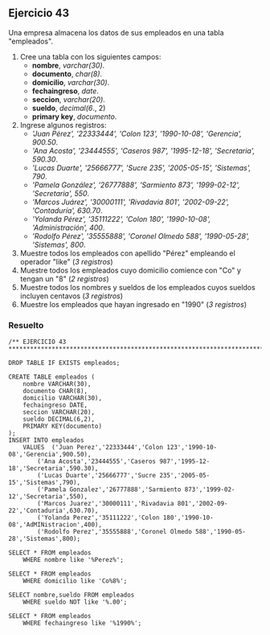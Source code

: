 ## Ejercicio 43

Una empresa almacena los datos de sus empleados en una tabla "empleados".

1. Cree una tabla con los siguientes campos:
	* **nombre**, *varchar(30)*.
	* **documento**, *char(8)*.
	* **domicilio**, *varchar(30)*.
	* **fechaingreso**, *date*.
	* **seccion**, *varchar(20)*.
	* **sueldo**, *decimal(6*., 2)
	* **primary key**, *documento*.
2. Ingrese algunos registros:
	* *'Juan Pérez', '22333444', 'Colon 123', '1990-10-08', 'Gerencia', 900.50*.
	* *'Ana Acosta', '23444555', 'Caseros 987', '1995-12-18', 'Secretaria', 590.30*.
	* *'Lucas Duarte', '25666777', 'Sucre 235', '2005-05-15', 'Sistemas', 790*.
	* *'Pamela González', '26777888', 'Sarmiento 873', '1999-02-12', 'Secretaria', 550*.
	* *'Marcos Juárez', '30000111', 'Rivadavia 801', '2002-09-22', 'Contaduría', 630.70*.
	* *'Yolanda Pérez', '35111222', 'Colon 180', '1990-10-08', 'Administración', 400*.
	* *'Rodolfo Pérez', '35555888', 'Coronel Olmedo 588', '1990-05-28', 'Sistemas', 800*.
3. Muestre todos los empleados con apellido "Pérez" empleando el operador "like" (*3 registros*)
4. Muestre todos los empleados cuyo domicilio comience con "Co" y tengan un "8" (*2 registros*)
5. Muestre todos los nombres y sueldos de los empleados cuyos sueldos incluyen centavos (*3 
registros*)
6. Muestre los empleados que hayan ingresado en "1990" (*3 registros*)


### Resuelto	
``` 			
/** EJERCICIO 43
******************************************************************************/

DROP TABLE IF EXISTS empleados;

CREATE TABLE empleados (
	nombre VARCHAR(30),
	documento CHAR(8),
	domicilio VARCHAR(30),
	fechaingreso DATE,
	seccion VARCHAR(20),
	sueldo DECIMAL(6,2),
	PRIMARY KEY(documento)
);
INSERT INTO empleados
	VALUES	('Juan Perez','22333444','Colon 123','1990-10-08','Gerencia',900.50),
		('Ana Acosta','23444555','Caseros 987','1995-12-18','Secretaria',590.30),
		('Lucas Duarte','25666777','Sucre 235','2005-05-15','Sistemas',790),
		('Pamela Gonzalez','26777888','Sarmiento 873','1999-02-12','Secretaria',550),
		('Marcos Juarez','30000111','Rivadavia 801','2002-09-22','Contaduria',630.70),
		('Yolanda Perez','35111222','Colon 180','1990-10-08','AdMINistracion',400),
		('Rodolfo Perez','35555888','Coronel Olmedo 588','1990-05-28','Sistemas',800);

SELECT * FROM empleados
	WHERE nombre like '%Perez%';
	
SELECT * FROM empleados
	WHERE domicilio like 'Co%8%';
	
SELECT nombre,sueldo FROM empleados
	WHERE sueldo NOT like '%.00';
	
SELECT * FROM empleados
	WHERE fechaingreso like '%1990%';


``` 			
